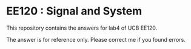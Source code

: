 # EE120 : Signal and System

This repository contains the answers for lab4 of UCB EE120.

The answer is for reference only. Please correct me if you found errors.
